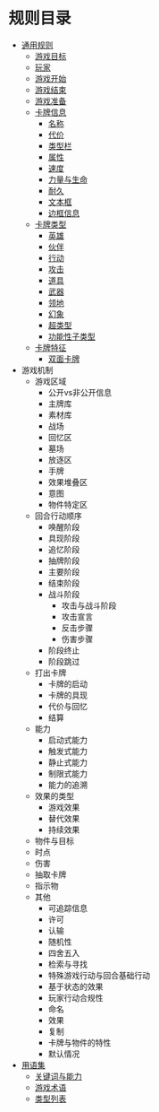 # 规则目录

* [通用规则](tong-yong-gui-ze/)
  * [游戏目标](tong-yong-gui-ze/tong-yong-gui-ze-you-xi-mu-biao.md)
  * [玩家](tong-yong-gui-ze/tong-yong-gui-ze-wan-jia.md)
  * [游戏开始](tong-yong-gui-ze/tong-yong-gui-ze-you-xi-kai-shi.md)
  * [游戏结束](tong-yong-gui-ze/tong-yong-gui-ze-you-xi-jie-shu.md)
  * [游戏准备](tong-yong-gui-ze/tong-yong-gui-ze-you-xi-zhun-bei.md)
  * [卡牌信息](tong-yong-gui-ze/tong-yong-gui-ze-ka-pai-xin-xi/)
    * [名称](tong-yong-gui-ze/tong-yong-gui-ze-ka-pai-xin-xi/ka-pai-xin-xi-ming-cheng.md)
    * [代价](tong-yong-gui-ze/tong-yong-gui-ze-ka-pai-xin-xi/ka-pai-xin-xi-dai-jia.md)
    * [类型栏](tong-yong-gui-ze/tong-yong-gui-ze-ka-pai-xin-xi/ka-pai-xin-xi-lei-xing-lan.md)
    * [属性](tong-yong-gui-ze/tong-yong-gui-ze-ka-pai-xin-xi/ka-pai-xin-xi-shu-xing.md)
    * [速度](tong-yong-gui-ze/tong-yong-gui-ze-ka-pai-xin-xi/ka-pai-xin-xi-su-du.md)
    * [力量与生命](tong-yong-gui-ze/tong-yong-gui-ze-ka-pai-xin-xi/ka-pai-xin-xi-li-liang-yu-sheng-ming.md)
    * [耐久](tong-yong-gui-ze/tong-yong-gui-ze-ka-pai-xin-xi/ka-pai-xin-xi-nai-jiu.md)
    * [文本框](tong-yong-gui-ze/tong-yong-gui-ze-ka-pai-xin-xi/ka-pai-xin-xi-wen-ben-kuang.md)
    * [边框信息](tong-yong-gui-ze/tong-yong-gui-ze-ka-pai-xin-xi/ka-pai-xin-xi-bian-kuang-xin-xi.md)
  * [卡牌类型](tong-yong-gui-ze/tong-yong-gui-ze-ka-pai-lei-xing/)
    * [英雄](tong-yong-gui-ze/tong-yong-gui-ze-ka-pai-lei-xing/ka-pai-lei-xing-ying-xiong.md)
    * [伙伴](tong-yong-gui-ze/tong-yong-gui-ze-ka-pai-lei-xing/ka-pai-lei-xing-huo-ban.md)
    * [行动](tong-yong-gui-ze/tong-yong-gui-ze-ka-pai-lei-xing/ka-pai-lei-xing-xing-dong.md)
    * [攻击](tong-yong-gui-ze/tong-yong-gui-ze-ka-pai-lei-xing/ka-pai-lei-xing-gong-ji.md)
    * [道具](tong-yong-gui-ze/tong-yong-gui-ze-ka-pai-lei-xing/ka-pai-lei-xing-dao-ju.md)
    * [武器](tong-yong-gui-ze/tong-yong-gui-ze-ka-pai-lei-xing/ka-pai-lei-xing-wu-qi.md)
    * [领地](tong-yong-gui-ze/tong-yong-gui-ze-ka-pai-lei-xing/ka-pai-lei-xing-ling-di.md)
    * [幻象](tong-yong-gui-ze/tong-yong-gui-ze-ka-pai-lei-xing/ka-pai-lei-xing-huan-xiang.md)
    * [超类型](tong-yong-gui-ze/tong-yong-gui-ze-ka-pai-lei-xing/ka-pai-lei-xing-chao-lei-xing.md)
    * [功能性子类型](tong-yong-gui-ze/tong-yong-gui-ze-ka-pai-lei-xing/ka-pai-lei-xing-gong-neng-xing-zi-lei-xing.md)
  * [卡牌特征](tong-yong-gui-ze/tong-yong-gui-ze-ka-pai-te-zheng/)
    * [双面卡牌](tong-yong-gui-ze/tong-yong-gui-ze-ka-pai-te-zheng/shuang-mian-ka-pai.md)
* 游戏机制
  * &#x20;  游戏区域
    * 公开vs非公开信息
    * 主牌库
    * 素材库
    * 战场
    * 回忆区
    * 墓场
    * 放逐区
    * 手牌
    * 效果堆叠区
    * 意图
    * 物件特定区 &#x20;
  * 回合行动顺序
    * 唤醒阶段
    * 具现阶段
    * 追忆阶段
    * 抽牌阶段
    * 主要阶段
    * 结束阶段
    * 战斗阶段
      * 攻击与战斗阶段
      * 攻击宣言
      * 反击步骤
      * 伤害步骤
    * 阶段终止
    * 阶段跳过
  * 打出卡牌
    * 卡牌的启动
    * 卡牌的具现
    * 代价与回忆
    * 结算
  * 能力
    * 启动式能力
    * 触发式能力
    * 静止式能力
    * 制限式能力
    * 能力的追溯
  * 效果的类型
    * 游戏效果
    * 替代效果
    * 持续效果
  * 物件与目标
  * 时点
  * 伤害
  * 抽取卡牌
  * 指示物
  * 其他
    * 可追踪信息
    * 许可
    * 认输
    * 随机性
    * 四舍五入
    * 检索与寻找
    * 特殊游戏行动与回合基础行动
    * 基于状态的效果
    * 玩家行动合规性
    * 命名
    * 效果
    * 复制
    * 卡牌与物件的特性
    * 默认情况
* [用语集](yong-yu-ji/)
  * [关键词与能力](yong-yu-ji/guan-jian-ci-yu-neng-li.md)
  * [游戏术语](yong-yu-ji/you-xi-shu-yu.md)
  * [类型列表](yong-yu-ji/lei-xing-lie-biao.md)
